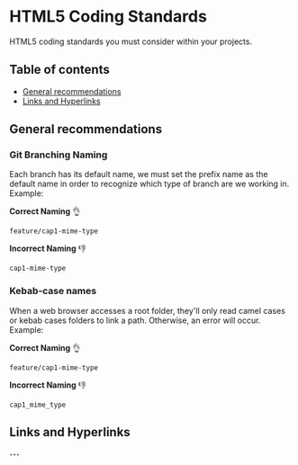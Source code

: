 HTML5 Coding Standards
=====================

HTML5 coding standards you must consider within your projects.

## Table of contents

- [General recommendations](#General-recommendations)
- [Links and Hyperlinks](#Links-and-Hyperlinks)

## General recommendations


### Git Branching Naming

Each branch has its default name, we must set the prefix name as the default name in order to recognize which type of branch are we working in. Example:

**Correct Naming** :ok_hand:

``` feature/cap1-mime-type  ``` 

**Incorrect Naming** :-1:

``` cap1-mime-type  ``` 

### Kebab-case names

When a web browser accesses a root folder, they'll only read camel cases or kebab cases folders to link a path. Otherwise, an error will occur. Example:

**Correct Naming** :ok_hand:

``` feature/cap1-mime-type  ``` 

**Incorrect Naming** :-1:

``` cap1_mime_type  ``` 

## Links and Hyperlinks


### ```<script>`` Placement
Script tags must be at the of the page within the footer tag. When a browser renders a webpage start parsing HTML. As soon as the browser hits the script tag, it will download the script tag and then execute it. This translates to a slower page load. This is why it goes to the end, so the HTML finishes parsing and then starts downloading the script tag.

**Incorrect placment** :-1:
```
<head>
    <script></script>
</head>
```

**Correct placment** :ok_hand:
```
<footer>
    <script></script>
</footer>
```

However, if we use the "defer" attribute, the page it'll load faster.

When we use the "defer" attribute, the webpage starts parsing HTML, and as soon it hits script tag, it'll start downloading, but unlike the script tag without the attribute, it will only execute when the HTML finishes parsing. The syntax would be like this:

```
<head>
    <script defer></script>
</head>
```